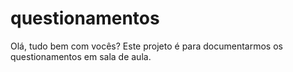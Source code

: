 # questionamentos
Olá, tudo bem com vocês? Este projeto é para documentarmos os questionamentos em sala de aula.
